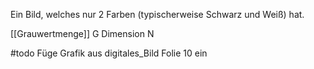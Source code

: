 Ein Bild, welches nur 2 Farben (typischerweise Schwarz und Weiß) hat.

[[Grauwertmenge]] G
Dimension N

#todo Füge Grafik aus digitales_Bild Folie 10 ein